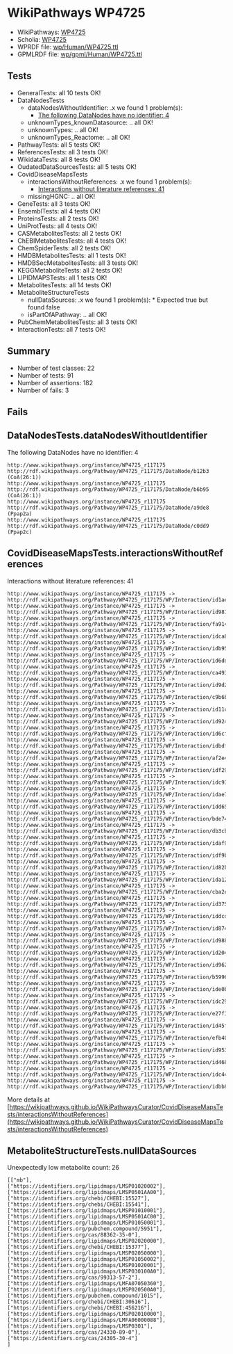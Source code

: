 # WikiPathways WP4725

* WikiPathways: [WP4725](https://identifiers.org/wikipathways:WP4725)
* Scholia: [WP4725](https://scholia.toolforge.org/wikipathways/WP4725)
* WPRDF file: [wp/Human/WP4725.ttl](../wp/Human/WP4725.ttl)
* GPMLRDF file: [wp/gpml/Human/WP4725.ttl](../wp/gpml/Human/WP4725.ttl)

## Tests
* GeneralTests: all 10 tests OK!
* DataNodesTests
    * dataNodesWithoutIdentifier: .x we found 1 problem(s):
        * [The following DataNodes have no identifier: 4](#d2d32fa3)
    * unknownTypes_knownDatasource: .. all OK!
    * unknownTypes: .. all OK!
    * unknownTypes_Reactome: .. all OK!
* PathwayTests: all 5 tests OK!
* ReferencesTests: all 3 tests OK!
* WikidataTests: all 8 tests OK!
* OudatedDataSourcesTests: all 5 tests OK!
* CovidDiseaseMapsTests
    * interactionsWithoutReferences: .x we found 1 problem(s):
        * [Interactions without literature references: 41](#9701cd3f)
    * missingHGNC: .. all OK!
* GeneTests: all 3 tests OK!
* EnsemblTests: all 4 tests OK!
* ProteinsTests: all 2 tests OK!
* UniProtTests: all 4 tests OK!
* CASMetabolitesTests: all 2 tests OK!
* ChEBIMetabolitesTests: all 4 tests OK!
* ChemSpiderTests: all 2 tests OK!
* HMDBMetabolitesTests: all 1 tests OK!
* HMDBSecMetabolitesTests: all 3 tests OK!
* KEGGMetaboliteTests: all 2 tests OK!
* LIPIDMAPSTests: all 1 tests OK!
* MetabolitesTests: all 14 tests OK!
* MetaboliteStructureTests
    * nullDataSources: .x we found 1 problem(s):
            * Expected true but found false
    * isPartOfAPathway: .. all OK!
* PubChemMetabolitesTests: all 3 tests OK!
* InteractionTests: all 7 tests OK!


## Summary

* Number of test classes: 22
* Number of tests: 91
* Number of assertions: 182
* Number of fails: 3

## Fails

<a name="d2d32fa3" />

## DataNodesTests.dataNodesWithoutIdentifier

The following DataNodes have no identifier: 4
```
http://www.wikipathways.org/instance/WP4725_r117175 http://rdf.wikipathways.org/Pathway/WP4725_r117175/DataNode/b12b3 (CoA(26:1))
http://www.wikipathways.org/instance/WP4725_r117175 http://rdf.wikipathways.org/Pathway/WP4725_r117175/DataNode/b6b95 (CoA(26:1))
http://www.wikipathways.org/instance/WP4725_r117175 http://rdf.wikipathways.org/Pathway/WP4725_r117175/DataNode/a9de8 (Ppap2a)
http://www.wikipathways.org/instance/WP4725_r117175 http://rdf.wikipathways.org/Pathway/WP4725_r117175/DataNode/c0dd9 (Ppap2c)
```

<a name="9701cd3f" />

## CovidDiseaseMapsTests.interactionsWithoutReferences

Interactions without literature references: 41
```
http://www.wikipathways.org/instance/WP4725_r117175 -> http://rdf.wikipathways.org/Pathway/WP4725_r117175/WP/Interaction/id1aec68d4
http://www.wikipathways.org/instance/WP4725_r117175 -> http://rdf.wikipathways.org/Pathway/WP4725_r117175/WP/Interaction/id981fc8c8
http://www.wikipathways.org/instance/WP4725_r117175 -> http://rdf.wikipathways.org/Pathway/WP4725_r117175/WP/Interaction/fa914
http://www.wikipathways.org/instance/WP4725_r117175 -> http://rdf.wikipathways.org/Pathway/WP4725_r117175/WP/Interaction/idca8136b2
http://www.wikipathways.org/instance/WP4725_r117175 -> http://rdf.wikipathways.org/Pathway/WP4725_r117175/WP/Interaction/idb9579e0d
http://www.wikipathways.org/instance/WP4725_r117175 -> http://rdf.wikipathways.org/Pathway/WP4725_r117175/WP/Interaction/id6dd64cb8
http://www.wikipathways.org/instance/WP4725_r117175 -> http://rdf.wikipathways.org/Pathway/WP4725_r117175/WP/Interaction/ca493
http://www.wikipathways.org/instance/WP4725_r117175 -> http://rdf.wikipathways.org/Pathway/WP4725_r117175/WP/Interaction/id9d280dab
http://www.wikipathways.org/instance/WP4725_r117175 -> http://rdf.wikipathways.org/Pathway/WP4725_r117175/WP/Interaction/c9b6b
http://www.wikipathways.org/instance/WP4725_r117175 -> http://rdf.wikipathways.org/Pathway/WP4725_r117175/WP/Interaction/id11c71881
http://www.wikipathways.org/instance/WP4725_r117175 -> http://rdf.wikipathways.org/Pathway/WP4725_r117175/WP/Interaction/id924ac751
http://www.wikipathways.org/instance/WP4725_r117175 -> http://rdf.wikipathways.org/Pathway/WP4725_r117175/WP/Interaction/id6cf838b
http://www.wikipathways.org/instance/WP4725_r117175 -> http://rdf.wikipathways.org/Pathway/WP4725_r117175/WP/Interaction/idbdf2f556
http://www.wikipathways.org/instance/WP4725_r117175 -> http://rdf.wikipathways.org/Pathway/WP4725_r117175/WP/Interaction/af2e4
http://www.wikipathways.org/instance/WP4725_r117175 -> http://rdf.wikipathways.org/Pathway/WP4725_r117175/WP/Interaction/idf29bfd2c
http://www.wikipathways.org/instance/WP4725_r117175 -> http://rdf.wikipathways.org/Pathway/WP4725_r117175/WP/Interaction/idc931ada7
http://www.wikipathways.org/instance/WP4725_r117175 -> http://rdf.wikipathways.org/Pathway/WP4725_r117175/WP/Interaction/idae7f7f89
http://www.wikipathways.org/instance/WP4725_r117175 -> http://rdf.wikipathways.org/Pathway/WP4725_r117175/WP/Interaction/idd65a3387
http://www.wikipathways.org/instance/WP4725_r117175 -> http://rdf.wikipathways.org/Pathway/WP4725_r117175/WP/Interaction/bde74
http://www.wikipathways.org/instance/WP4725_r117175 -> http://rdf.wikipathways.org/Pathway/WP4725_r117175/WP/Interaction/db3cb
http://www.wikipathways.org/instance/WP4725_r117175 -> http://rdf.wikipathways.org/Pathway/WP4725_r117175/WP/Interaction/idaf973609
http://www.wikipathways.org/instance/WP4725_r117175 -> http://rdf.wikipathways.org/Pathway/WP4725_r117175/WP/Interaction/idf9bd034
http://www.wikipathways.org/instance/WP4725_r117175 -> http://rdf.wikipathways.org/Pathway/WP4725_r117175/WP/Interaction/id82b82715
http://www.wikipathways.org/instance/WP4725_r117175 -> http://rdf.wikipathways.org/Pathway/WP4725_r117175/WP/Interaction/ida1231f2e
http://www.wikipathways.org/instance/WP4725_r117175 -> http://rdf.wikipathways.org/Pathway/WP4725_r117175/WP/Interaction/cba2e
http://www.wikipathways.org/instance/WP4725_r117175 -> http://rdf.wikipathways.org/Pathway/WP4725_r117175/WP/Interaction/id3752d4e4
http://www.wikipathways.org/instance/WP4725_r117175 -> http://rdf.wikipathways.org/Pathway/WP4725_r117175/WP/Interaction/iddcdb3ebd
http://www.wikipathways.org/instance/WP4725_r117175 -> http://rdf.wikipathways.org/Pathway/WP4725_r117175/WP/Interaction/id874d313b
http://www.wikipathways.org/instance/WP4725_r117175 -> http://rdf.wikipathways.org/Pathway/WP4725_r117175/WP/Interaction/id9884255a
http://www.wikipathways.org/instance/WP4725_r117175 -> http://rdf.wikipathways.org/Pathway/WP4725_r117175/WP/Interaction/id204b067
http://www.wikipathways.org/instance/WP4725_r117175 -> http://rdf.wikipathways.org/Pathway/WP4725_r117175/WP/Interaction/id96290d76
http://www.wikipathways.org/instance/WP4725_r117175 -> http://rdf.wikipathways.org/Pathway/WP4725_r117175/WP/Interaction/b5996
http://www.wikipathways.org/instance/WP4725_r117175 -> http://rdf.wikipathways.org/Pathway/WP4725_r117175/WP/Interaction/ide0bbc0c3
http://www.wikipathways.org/instance/WP4725_r117175 -> http://rdf.wikipathways.org/Pathway/WP4725_r117175/WP/Interaction/idc2904d49
http://www.wikipathways.org/instance/WP4725_r117175 -> http://rdf.wikipathways.org/Pathway/WP4725_r117175/WP/Interaction/e27f1
http://www.wikipathways.org/instance/WP4725_r117175 -> http://rdf.wikipathways.org/Pathway/WP4725_r117175/WP/Interaction/id45ffb504
http://www.wikipathways.org/instance/WP4725_r117175 -> http://rdf.wikipathways.org/Pathway/WP4725_r117175/WP/Interaction/efb40
http://www.wikipathways.org/instance/WP4725_r117175 -> http://rdf.wikipathways.org/Pathway/WP4725_r117175/WP/Interaction/id9535ea46
http://www.wikipathways.org/instance/WP4725_r117175 -> http://rdf.wikipathways.org/Pathway/WP4725_r117175/WP/Interaction/id46848a70
http://www.wikipathways.org/instance/WP4725_r117175 -> http://rdf.wikipathways.org/Pathway/WP4725_r117175/WP/Interaction/idc444fee0
http://www.wikipathways.org/instance/WP4725_r117175 -> http://rdf.wikipathways.org/Pathway/WP4725_r117175/WP/Interaction/idbb8ae26
```

More details at [https://wikipathways.github.io/WikiPathwaysCurator/CovidDiseaseMapsTests/interactionsWithoutReferences](https://wikipathways.github.io/WikiPathwaysCurator/CovidDiseaseMapsTests/interactionsWithoutReferences)

<a name="919041ae" />

## MetaboliteStructureTests.nullDataSources

Unexpectedly low metabolite count: 26
```
[["mb"],
["https://identifiers.org/lipidmaps/LMSP01020002"],
["https://identifiers.org/lipidmaps/LMSP0501AA00"],
["https://identifiers.org/chebi/CHEBI:15527"],
["https://identifiers.org/chebi/CHEBI:15541"],
["https://identifiers.org/lipidmaps/LMSP01010001"],
["https://identifiers.org/lipidmaps/LMSP0501AC00"],
["https://identifiers.org/lipidmaps/LMSP01050001"],
["https://identifiers.org/pubchem.compound/5951"],
["https://identifiers.org/cas/88362-35-0"],
["https://identifiers.org/lipidmaps/LMSP02020000"],
["https://identifiers.org/chebi/CHEBI:15377"],
["https://identifiers.org/lipidmaps/LMSP02050000"],
["https://identifiers.org/lipidmaps/LMSP01050002"],
["https://identifiers.org/lipidmaps/LMSP01020001"],
["https://identifiers.org/lipidmaps/LMSP030100A0"],
["https://identifiers.org/cas/99313-57-2"],
["https://identifiers.org/lipidmaps/LMFA07050360"],
["https://identifiers.org/lipidmaps/LMSP020500A0"],
["https://identifiers.org/pubchem.compound/1015"],
["https://identifiers.org/chebi/CHEBI:30616"],
["https://identifiers.org/chebi/CHEBI:456216"],
["https://identifiers.org/lipidmaps/LMSP02010000"],
["https://identifiers.org/lipidmaps/LMFA06000088"],
["https://identifiers.org/lipidmaps/LMSP0301"],
["https://identifiers.org/cas/24330-89-0"],
["https://identifiers.org/cas/24305-30-4"]
]
```

